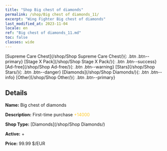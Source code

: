 ```yaml
---
title: "Shop Big chest of diamonds"
permalink: /shop/Big chest of diamonds_11/
excerpt: "Wing Fighter Big chest of diamonds"
last_modified_at: 2023-11-04
locale: en
ref: "Big chest of diamonds_11.md"
toc: false
classes: wide
---
```



  [Supreme Care Chest](/shop/Shop Supreme Care Chest/){: .btn .btn--primary}   [Stage X Pack](/shop/Shop Stage X Pack/){: .btn .btn--success}   [Ad-free](/shop/Shop Ad-free/){: .btn .btn--warning}   [Stars](/shop/Shop Stars/){: .btn .btn--danger}   [Diamonds](/shop/Shop Diamonds/){: .btn .btn--info}   [Other](/shop/Shop Other/){: .btn .btn--primary} 

## Details

 **Name:** Big chest of diamonds 

 **Description:** First-time purchase <span style="color: #FFC926">+14000</span><br/><span style="color: #000000;"></span>

 **Shop Type:** [Diamonds](/shop/Shop Diamonds/)

 **Active:** + 

 **Price:** 99.99 $/EUR 


